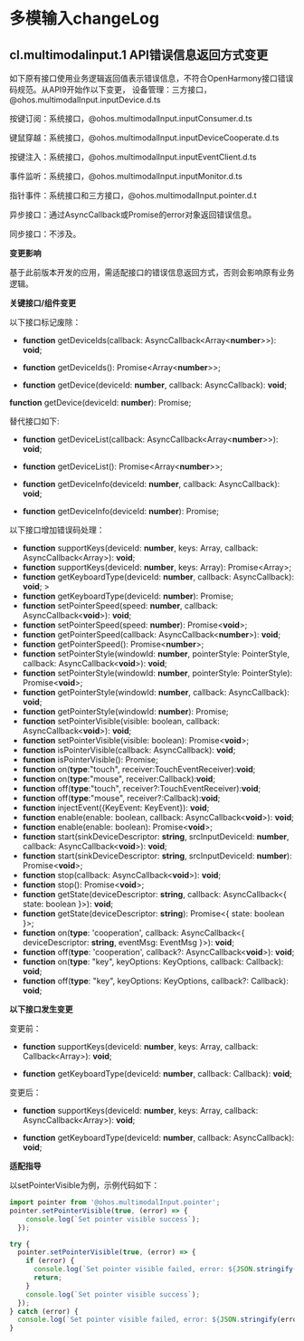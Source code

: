 # 多模输入changeLog

## cl.multimodalinput.1 API错误信息返回方式变更

如下原有接口使用业务逻辑返回值表示错误信息，不符合OpenHarmony接口错误码规范。从API9开始作以下变更，
设备管理：三方接口，@ohos.multimodalInput.inputDevice.d.ts

按键订阅：系统接口，@ohos.multimodalInput.inputConsumer.d.ts

键鼠穿越：系统接口，@ohos.multimodalInput.inputDeviceCooperate.d.ts

按键注入：系统接口，@ohos.multimodalInput.inputEventClient.d.ts

事件监听：系统接口，@ohos.multimodalInput.inputMonitor.d.ts

指针事件：系统接口和三方接口，@ohos.multimodalInput.pointer.d.t

异步接口：通过AsyncCallback或Promise的error对象返回错误信息。

同步接口：不涉及。

**变更影响**

基于此前版本开发的应用，需适配接口的错误信息返回方式，否则会影响原有业务逻辑。

**关键接口/组件变更**

以下接口标记废除：

   -  **function** getDeviceIds(callback: AsyncCallback<Array<**number**>>): **void**; 

   -  **function** getDeviceIds(): Promise<Array<**number**>>; 

   -  **function** getDevice(deviceId: **number**, callback: AsyncCallback<InputDeviceData>): **void**; 

 **function** getDevice(deviceId: **number**): Promise<InputDeviceData>; 

替代接口如下:

   -  **function** getDeviceList(callback: AsyncCallback<Array<**number**>>): **void**; 

   -  **function** getDeviceList(): Promise<Array<**number**>>; 

   -  **function** getDeviceInfo(deviceId: **number**, callback: AsyncCallback<InputDeviceData>): **void**; 

  -  **function** getDeviceInfo(deviceId: **number**): Promise<InputDeviceData>; 

以下接口增加错误码处理：
  -   **function** supportKeys(deviceId: **number**, keys: Array<KeyCode>, callback: AsyncCallback<Array<boolean>>): **void**; 
  -   **function** supportKeys(deviceId: **number**, keys: Array<KeyCode>): Promise<Array<boolean>>; 
  -   **function** getKeyboardType(deviceId: **number**, callback: AsyncCallback<KeyboardType>): **void**; &gt;
  -   **function** getKeyboardType(deviceId: **number**): Promise<KeyboardType>; 
  -   **function** setPointerSpeed(speed: **number**, callback: AsyncCallback<**void**>): **void**; 
  -   **function** setPointerSpeed(speed: **number**): Promise<**void**>; 
  -   **function** getPointerSpeed(callback: AsyncCallback<**number**>): **void**; 
  -   **function** getPointerSpeed(): Promise<**number**>; 
  -   **function** setPointerStyle(windowId: **number**, pointerStyle: PointerStyle, callback: AsyncCallback<**void**>): **void**; 
  -   **function** setPointerStyle(windowId: **number**, pointerStyle: PointerStyle): Promise<**void**>; 
  -   **function** getPointerStyle(windowId: **number**, callback: AsyncCallback<PointerStyle>): **void**; 
  -   **function** getPointerStyle(windowId: **number**): Promise<PointerStyle>; 
  -   **function** setPointerVisible(visible: boolean, callback: AsyncCallback<**void**>): **void**; 
  -   **function** setPointerVisible(visible: boolean): Promise<**void**>; 
  -   **function** isPointerVisible(callback: AsyncCallback<boolean>): **void**; 
  -   **function** isPointerVisible(): Promise<boolean>; 
  -   **function** on(**type**:"touch", receiver:TouchEventReceiver):**void**; 
  -   **function** on(**type**:"mouse", receiver:Callback<MouseEvent>):**void**; 
  -   **function** off(**type**:"touch", receiver?:TouchEventReceiver):**void**; 
  -   **function** off(**type**:"mouse", receiver?:Callback<MouseEvent>):**void**; 
  -   **function** injectEvent({KeyEvent: KeyEvent}): **void**; 
  -   **function** enable(enable: boolean, callback: AsyncCallback<**void**>): **void**; 
  -   **function** enable(enable: boolean): Promise<**void**>; 
  -   **function** start(sinkDeviceDescriptor: **string**, srcInputDeviceId: **number**, callback: AsyncCallback<**void**>): **void**; 
  -   **function** start(sinkDeviceDescriptor: **string**, srcInputDeviceId: **number**): Promise<**void**>; 
  -   **function** stop(callback: AsyncCallback<**void**>): **void**; 
  -   **function** stop(): Promise<**void**>; 
  -   **function** getState(deviceDescriptor: **string**, callback: AsyncCallback<{ state: boolean }>): **void**; 
  -   **function** getState(deviceDescriptor: **string**): Promise<{ state: boolean }>; 
  -   **function** on(**type**: 'cooperation', callback: AsyncCallback<{ deviceDescriptor: **string**, eventMsg: EventMsg }>): **void**; 
  -   **function** off(**type**: 'cooperation', callback?: AsyncCallback<**void**>): **void**; 
  -   **function** on(**type**: "key", keyOptions: KeyOptions, callback: Callback<KeyOptions>): **void**; 
  -   **function** off(**type**: "key", keyOptions: KeyOptions, callback?: Callback<KeyOptions>): **void**; 

**以下接口发生变更**

变更前：

- **function** supportKeys(deviceId: **number**, keys: Array<KeyCode>, callback: Callback<Array<boolean>>): **void**; 

- **function** getKeyboardType(deviceId: **number**, callback: Callback<KeyboardType>): **void**; 

变更后：

-  **function** supportKeys(deviceId: **number**, keys: Array<KeyCode>, callback: AsyncCallback<Array<boolean>>): **void**; 

- **function** getKeyboardType(deviceId: **number**, callback: AsyncCallback<KeyboardType>): **void**; 

**适配指导**

以setPointerVisible为例，示例代码如下：

```ts
import pointer from '@ohos.multimodalInput.pointer';
pointer.setPointerVisible(true, (error) => {
    console.log(`Set pointer visible success`);
  });

try {
  pointer.setPointerVisible(true, (error) => {
    if (error) {
      console.log(`Set pointer visible failed, error: ${JSON.stringify(error, [`code`, `message`])}`);
      return;
    }
    console.log(`Set pointer visible success`);
  });
} catch (error) {
  console.log(`Set pointer visible failed, error: ${JSON.stringify(error, [`code`, `message`])}`);
}
```

